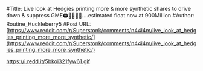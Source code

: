 #Title: Live look at Hedgies printing more & more synthetic shares to drive down & suppress GME🖨💸💸💸💸....estimated float now at 900Million
#Author: Routine_Huckleberry5
#Post URL: [https://www.reddit.com/r/Superstonk/comments/n44i4m/live_look_at_hedgies_printing_more_more_synthetic/](https://www.reddit.com/r/Superstonk/comments/n44i4m/live_look_at_hedgies_printing_more_more_synthetic/)


https://i.redd.it/5bkoi321fyw61.gif